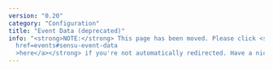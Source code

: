 ```yaml
---
version: "0.20"
category: "Configuration"
title: "Event Data (deprecated)"
info: "<strong>NOTE:</strong> This page has been moved. Please click <strong><a
  href=events#sensu-event-data
  >here</a></strong> if you're not automatically redirected. Have a nice day!"
---
```


<meta http-equiv="refresh" content="1;url=events#sensu-event-data">
